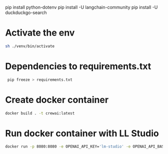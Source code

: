 

pip install python-dotenv
pip install -U langchain-community
pip install -U duckduckgo-search


# Activate the env

```bash
sh ./venv/bin/activate
```

# Dependencies to requirements.txt

```bash
 pip freeze > requirements.txt
```


# Create docker container

```bash
docker build . -t crewai:latest
```

# Run docker container with LL Studio

```bash
docker run -p 8080:8080 -e OPENAI_API_KEY='lm-studio' -e OPENAI_API_BASE='http://127.0.0.1:1234/v1' crewai:latest
```